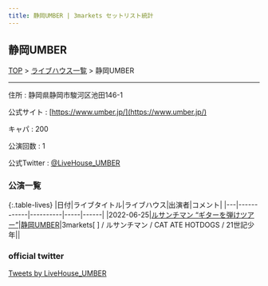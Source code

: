 ```yaml
---
title: 静岡UMBER | 3markets セットリスト統計
---
```

## 静岡UMBER

[TOP](/setlist/) > [ライブハウス一覧](livehouses.html) > 静岡UMBER

___

住所
:    静岡県静岡市駿河区池田146-1

公式サイト
:    [https://www.umber.jp/](https://www.umber.jp/)

キャパ
:    200

公演回数
: 1


公式Twitter
: <a href="https://twitter.com/LiveHouse_UMBER">@LiveHouse_UMBER</a>


### 公演一覧

{:.table-lives}
|日付|ライブタイトル|ライブハウス|出演者|コメント|
|---|------------|----------|-----|------|
|<span class="nowrap">2022-06-25</span>|[ルサンチマン “ギターを弾けツアー”](live021.html)|[静岡UMBER](livehouse021.html)|3markets[ ] / ルサンチマン / CAT ATE HOTDOGS / 21世記少年||



### official twitter

<a class="twitter-timeline" href="https://twitter.com/LiveHouse_UMBER?ref_src=twsrc%5Etfw">Tweets by LiveHouse_UMBER</a> <script async src="https://platform.twitter.com/widgets.js" charset="utf-8"></script>